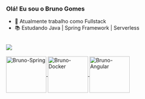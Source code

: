 ### Olá! Eu sou o Bruno Gomes

- 🏢️ Atualmente trabalho como Fullstack
- 📚️ Estudando Java | Spring Framework | Serverless

<br>
<div>
  <a href="https://github.com/bruno-gds">
  <img src="https://github-readme-stats.vercel.app/api/top-langs/?username=bruno-gds&custom_title=Linguagens_mais_utilizadas&layout=pie&langs_count=16&theme=dark"
</div>

<div style="display: inline_block">
  <br>
  <img align="center" alt="Bruno-Spring" height="100" width="110" src="https://cdn.jsdelivr.net/gh/devicons/devicon/icons/spring/spring-original-wordmark.svg" />
  <img align="center" alt="Bruno-Docker" height="100" width="110" src="https://cdn.jsdelivr.net/gh/devicons/devicon/icons/docker/docker-original-wordmark.svg" />
  <img align="center" alt="Bruno-Angular" height="100" width="110" src="https://cdn.jsdelivr.net/gh/devicons/devicon/icons/angularjs/angularjs-original.svg" />
</div>
